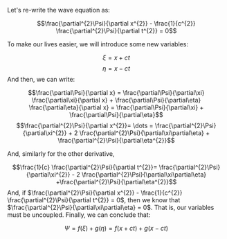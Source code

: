 
Let's re-write the wave equation as:

$$\frac{\partial^{2}\Psi}{\partial x^{2}} - \frac{1}{c^{2}} \frac{\partial^{2}\Psi}{\partial t^{2}} = 0$$

To make our lives easier, we will introduce some new variables:

$$\xi = x +ct$$
$$\eta = x -ct$$
And then, we can write:

$$\frac{\partial\Psi}{\partial x} = \frac{\partial\Psi}{\partial\xi} \frac{\partial\xi}{\partial x} + \frac{\partial\Psi}{\partial\eta} \frac{\partial\eta}{\partial x} = \frac{\partial\Psi}{\partial\xi} + \frac{\partial\Psi}{\partial\eta}$$
$$\frac{\partial^{2}\Psi}{\partial x^{2}}= \dots = \frac{\partial^{2}\Psi}{\partial\xi^{2}} + 2 \frac{\partial^{2}\Psi}{\partial\xi\partial\eta} + \frac{\partial^{2}\Psi}{\partial\eta^{2}}$$

And, similarly for the other derivative,

$$\frac{1}{c} \frac{\partial^{2}\Psi}{\partial t^{2}}= \frac{\partial^{2}\Psi}{\partial\xi^{2}} - 2 \frac{\partial^{2}\Psi}{\partial\xi\partial\eta} +\frac{\partial^{2}\Psi}{\partial\eta^{2}}$$
And, if $\frac{\partial^{2}\Psi}{\partial x^{2}} - \frac{1}{c^{2}} \frac{\partial^{2}\Psi}{\partial t^{2}} = 0$, then we know that $\frac{\partial^{2}\Psi}{\partial\xi\partial\eta}  = 0$. That is, our variables must be uncoupled. Finally, we can conclude that:


$$\Psi = f(\xi) + g(\eta) = f(x+ct) + g(x-ct)$$